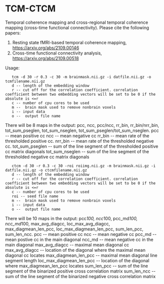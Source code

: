 # TCM-CTCM
Temporal coherence mapping and cross-regional temporal coherence mapping (cross-time functional connectivity).
Please cite the following papers:

1. Resting state fMRI-based temporal coherence mapping, https://arxiv.org/abs/2109.00146                                                                          
2. Cross-time functional connectivity analysis,  https://arxiv.org/abs/2109.00518

Usage: 

       tcm -d 30 -r 0.3 -c 30 -m brainmask.nii.gz -i datfile.nii.gz -o tcmfilename.nii.gz
       d -- length of the embedding window
       r -- cut off for the correlation coefficient. correlation coefficient between two embedding vectors will be set to be 0 if the absolute is <=r
       c -- number of cpu cores to be used
       m --  brain mask used to remove nonbrain voxels
       i -- input data
       o --  output file name
There will be 8 maps in the output: pcc, ncc, pcc/ncc, rr_bin, rr_bin/nrr_bin, tot_sum_pseglen, tot_sum_nseglen, tot_sum_pseglen/tot_sum_nseglen.
       pcc -- mean positive cc
       ncc -- mean negative cc
       rr_bin -- mean rate of the thresholded positive cc.
       nrr_bin -- mean rate of the thresholded negative cc.
       tot_sum_pseglen -- sum of the line segment of the thresholded positive cc matrix diagonals
       tot_sum_nseglen -- sum of the line segment of the thresholded negative cc matrix diagonals
       
       ctcm -d 30 -r 0.3 -c 30 -roi roiimg.nii.gz -m brainmask.nii.gz -i datfile.nii.gz -o ctcmfilename.nii.gz
       d -- length of the embedding window
       r -- cut off for the correlation coefficient. correlation coefficient between two embedding vectors will be set to be 0 if the absolute is <=r
       c -- number of cpu cores to be used
       roi -- seed file name
       m --  brain mask used to remove nonbrain voxels
       i -- input data
       o --  output file name

There will be 10 maps in the output: pcc*100, ncc*100, pcc_md*100, ncc_md*100, max_avg_diagcc, loc_max_avg_diagcc, max_diagmean_len_pcc, loc_max_diagmean_len_pcc, sum_len_pcc, sum_len_ncc.
       pcc -- mean positive cc
       ncc -- mean negative cc
       pcc_md -- mean postive cc in the main diagonal 
       ncc_md -- mean negative cc in the main diagonal 
       max_avg_diagcc -- maximal mean diagonal cc
       max_avg_diagcc -- location of the diagonal where the maximal mean diagonal cc locates
       max_diagmean_len_pcc -- maximal mean diagonal line segment length
       loc_max_diagmean_len_pcc -- location of the diagonal where max_diagmean_len_pcc locates
       sum_len_pcc -- sum of the line segment of the binarized positive cross correlation matrix
       sum_len_ncc -- sum of the line segment of the binarized negative cross correlation matrix
